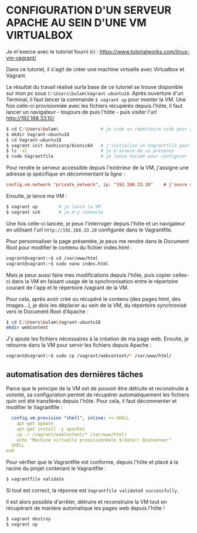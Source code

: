 # CONFIGURATION D'UN SERVEUR APACHE AU SEIN D'UNE VM VIRTUALBOX

Je m'exerce avec le tutoriel fourni ici : https://www.tutorialworks.com/linux-vm-vagrant/

Dans ce tutoriel, il s'agit de créer une machine virtuelle avec Virtualbox et Vagrant.

Le résultat du travail réalisé surla base de ce tutoriel se trouve disponible sur mon pc sous `C:\Users\bulam\Vagrant-ubuntu18`.
Après ouverture d'un Terminal, il faut lancer la commande `$ vagrant up` pour monter la VM. Une fois celle-ci provisionnée avec les fichiers récupérés depuis l'hôte, il faut lancer un navigateur - toujours de puis l'hôte - puis visiter l'url http://192.168.33.10/

```bash
$ cd C:\Users\bulam\                # je crée un répertoire vide pour accueillir mon projet
$ mkdir Vagrant-ubuntu18            
$ cd Vagrant-ubuntu18
$ vagrant init hashicorp/bionic64   # j'initialise un Vagrantfile pour monter une distribution ubuntu
$ ls -al                            # je m'assure de sa présence
$ code Vagrantfile                  # je lance VsCode pour configurer le réseau
```

Pour rendre le serveur accessible depuis l'extérieur de la VM, j'assigne une adresse ip spécifique en décommentant la ligne :

```ini
config.vm.network "private_network", ip: "192.168.33.10"    # j'ouvre sur l'extérieur
```

Ensuite, je lance ma VM :

```bash
$ vagrant up        # je lance la VM
$ vagrant ssh       # je m'y connecte
```

Une fois celle-ci lancée, je peux l'interroger depuis l'hôte et un navigateur en utilisant l'url `http://192.168.33.10` configurée dans le Vagrantfile.

Pour personnaliser la page présentée, je peux me rendre dans le Document Root pour modifier le contenu du fichier index.html :

```bash
vagrant@vagrant:~$ cd /var/www/html
vagrant@vagrant:~$ sudo nano index.html
```

Mais je peux aussi faire mes modifications depuis l'hôte, puis copier celles-ci dans la VM en faisant usage de la synchronisation entre le répertoire courant de l'app et le répertoire /vagrant de la VM.

Pour cela, après avoir créé ou récupéré le contenu (des pages html, des images...), je dois les déplacer au sein de la VM, du répertoire synchronisé vers le Document Root d'Apache :

```bash
$ cd C:\Users\bulam\Vagrant-ubuntu18
mkdir webContent
```

J'y ajoute les fichiers nécessaires à la création de ma page web. Ensuite, je retourne dans la VM pour servir les fichiers depuis Apache :

```bash
vagrant@vagrant:~$ sudo cp /vagrant/webcontent/* /var/www/html/
```

## automatisation des dernières tâches

Parce que le principe de la VM est de pouvoir être détruite et reconstruite à volonté, sa configuration permet de récupérer automatiquement les fichiers quin ont été transférés depuis l'hôte. Pour cela, il faut décommenter et modifier le Vagrantfile : 

```yaml
  config.vm.provision "shell", inline: <<-SHELL
    apt-get update
    apt-get install -y apache2
    cp -r /vagrant/webContent/* /var/www/html/
    echo "Machine virtuelle provisionnéele $(date)! Bienvenue!"
  SHELL
end
```

Pour vérifier que le Vagrantfile est conforme, depuis l'hôte et placé à la racine du projet contenant le Vagrantfile :

```bash
$ vagrantfile validate
```

Si tout est correct, la réponse est `Vagrantfile validated successfully.`

Il est alors possible d'arrêter, détruire et reconstruire la VM tout en récupérant de manière automatique les pages web depuis l'hôte !

```bash
$ vagrant destroy
$ vagrant up
```
